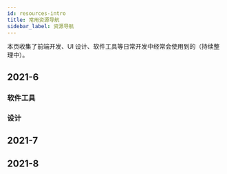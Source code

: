 ```yaml
---
id: resources-intro
title: 常用资源导航
sidebar_label: 资源导航
---
```


本页收集了前端开发、UI 设计、软件工具等日常开发中经常会使用到的（持续整理中）。

## 2021-6

### 软件工具

### 设计

## 2021-7

## 2021-8
